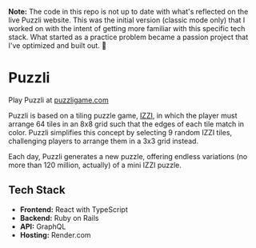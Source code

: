 **Note:** The code in this repo is not up to date with what's reflected on the live Puzzli website. This was the initial version (classic mode only) that I worked on with the intent of getting more familiar with this specific tech stack. What started as a practice problem became a passion project that I've optimized and built out. 🙂

# Puzzli

Play Puzzli at [puzzligame.com](https://puzzligame.com/)

Puzzli is based on a tiling puzzle game, [IZZI](https://www.thinkfun.com/products/izzi/), in which the player must arrange 64 tiles in an 8x8 grid such that the edges of each tile match in color. Puzzli simplifies this concept by selecting 9 random IZZI tiles, challenging players to arrange them in a 3x3 grid instead. 

Each day, Puzzli generates a new puzzle, offering endless variations (no more than 120 million, actually) of a mini IZZI puzzle.

## Tech Stack

- **Frontend:** React with TypeScript  
- **Backend:** Ruby on Rails  
- **API:** GraphQL  
- **Hosting:** Render.com
